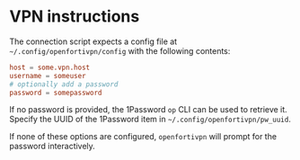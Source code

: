 # VPN instructions

The connection script expects a config file at `~/.config/openfortivpn/config` with the following contents:

```conf
host = some.vpn.host
username = someuser
# optionally add a password
password = somepassword
```

If no password is provided, the 1Password `op` CLI can be used to retrieve it. Specify the UUID of the 1Password item in `~/.config/openfortivpn/pw_uuid`.

If none of these options are configured, `openfortivpn` will prompt for the password interactively.
